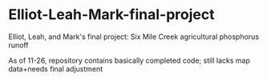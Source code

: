 # Elliot-Leah-Mark-final-project
Elliot, Leah, and Mark's final project: Six Mile Creek agricultural phosphorus runoff

As of 11-26, repository contains basically completed code; still lacks map data+needs final adjustment
